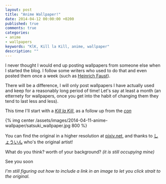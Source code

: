 ```yaml
---
layout: post
title: "Anime Wallpaper!"
date: 2014-04-12 00:00:00 +0200
published: true
comments: true
categories: 
- anime
- wallpapers
keywords: "KlK, Kill la Kill, anime, wallpaper"
description: "" 
---
```


I never thought I would end up posting wallpapers from someone else when I started the blog. I follow some writers who used to do that and even posted them once a week (such as [Heinrich Faust](http://hfaust.me/)).

There will be a difference, I will only post wallpapers I have actually used and keep for a reasonably long period of time! Let's say at least a month (an etternety for wallpapers, once you get into the habit of changing them they tend to last less and less).

This time I'll start with a [*Kill la Kill*](http:www.wikipedia.org/kill_la_kill), as a follow up from the [*con*](/4o-salon-del-manga-de-alicante)

{% img center /assets/images/2014-04-11-anime-wallpaper/satsuki_wallpaper.jpg 800 %}

You can find the original in a higher resolution at [pixiv.net](http://www.pixiv.net/member_illust.php?mode=medium&illust_id=42044254), and thanks to [しょういん](http://www.pixiv.net/member.php?id=2148690) who's the original artist!

What do you think? worth of your background? *(it is still occupying mine)*

See you soon

*I'm still figuring out how to include a link in an image to let you click strait to the original.*

